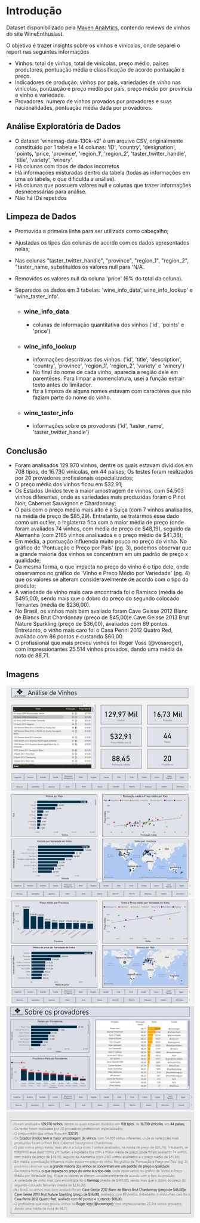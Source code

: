 # Introdução

Dataset disponibilizado pela [Maven Analytics](https://www.mavenanalytics.io/data-playground?search=wine), contendo reviews de vinhos do site WineEnthusiast.

O objetivo é trazer insights sobre os vinhos e vinícolas, onde separei o report nas seguintes informações

- Vinhos: total de vinhos, total de vinícolas, preço médio, países produtores, pontuação média e classificação de acordo pontuação x preço.
- Indicadores de produção: vinhos por país, variedades de vinho nas vinícolas, pontuação e preço médio por país, preço médio por província e vinho e variedade.
- Provadores: número de vinhos provados por provadores e suas nacionalidades, pontuação média dada por provadores.


## Análise Exploratória de Dados

- O dataset 'winemag-data-130k-v2' é um arquivo CSV, originalmente constituído por 1 tabela e 14 colunas: 'ID', 'country', 'designation', 'points, 'price, 'province', 'region_1', 'region_2', 'taster_twitter_handle', 'title', 'variety', 'winery'.
- Há colunas com tipos de dados incorretos
- Há informações misturadas dentro da tabela (todas as informações em uma só  tabela, o que dificulda a análise).
- Há colunas que possuem valores null e colunas que trazer informações desnecessárias para análise.
- Não há IDs repetidos

## Limpeza de Dados

- Promovida a primeira linha para ser utilizada como cabeçalho;
- Ajustadas os tipos das colunas de acordo com os dados apresentados nelas;
- Nas colunas "taster_twitter_handle", "province", "region_1", "region_2", "taster_name, substituídos os valores null para 'N/A'.
- Removidos os valores null da coluna 'price' (6% do total da coluna).
- Separados os dados em 3 tabelas: 'wine_info_data','wine_info_lookup' e 'wine_taster_info'.

  - ### wine_info_data
    - colunas de informação quantitativa dos vinhos ('id', 'points' e 'price')

  - ### wine_info_lookup
    - informações descritivas dos vinhos. ('id', 'title', 'description', 'country', 'province', 'region_1', 'region_2', 'variety' e 'winery')
    - No final do nome de cada vinho, aparecia a região dele em parentêses. Para limpar a nomenclatura, usei a função extrair texto antes do limitador.
    - fiz a limpeza de alguns nomes estavam com caractéres que não faziam parte do nome do vinho.

   - ### wine_taster_info
        - informações sobre os provadores ('id', 'taster_name', 'taster_twitter_handle')

## Conclusão

- Foram analisados 129.970 vinhos, dentre os quais estavam divididos em 708 tipos, de 16.730 vinícolas, em 44 países;
Os testes foram realizados por 20 provadores profissionais especializados;
- O preço médio dos vinhos ficou em $32.91;
- Os Estados Unidos teve a maior amostragem de vinhos, com 54.503 vinhos diferentes, onde as variedades mais produzidas foram o Pinot Noir, Cabernet Sauvignon e Chardonnay;
- O país com o preço médio mais alto é a Suíça (com 7 vinhos analisados, na média de preço de $85,29). Entretanto, se tratarmos esse dado como um outlier, a Inglaterra fica com a maior média de preço (onde foram avaliados 74 vinhos, com média de preço de $48,19), seguido da Alemanha (com 2165 vinhos analisados e o preço médio de $41,38);
- Em média, a pontuação influencia muito pouco no preço do vinho. No gráfico de 'Pontuação e Preço por País' (pg. 3), podemos observar que a grande maioria dos vinhos se concentram em um padrão de preço x qualidade;
- Da mesma forma, o que impacta no preço do vinho é o tipo dele, onde observamos no gráfico de 'Vinho e Preço Médio por Variedade' (pg. 4) que os valores se alteram consideravelmente de acordo com o tipo do produto;
- A variedade de vinho mais cara encontrada foi o Ramisco (média de $495,00), sendo mais que o dobro do preço do segundo colocado Terrantes (média de $236,00).
- No Brasil, os vinhos mais bem avaliado foram Cave Geisse 2012 Blanc de Blancs Brut Chardonnay (preço de $45,00)e Cave Geisse 2013 Brut Nature Sparkling (preço de $36,00), avaliados com 89 pontos. Entretanto, o vinho mais caro foi o Casa Perini 2012 Quatro Red, avaliado com 86 pontos e custando $60,00.
- O profissional que mais provou vinhos foi Roger Voss (@vossroger), com impressionantes 25.514 vinhos provados, dando uma média de nota de 88,71.

## Imagens
![Geral](https://github.com/lucaskotowski/data-science-portfolio/blob/main/power-bi/wine-tasting/img/geral.png)
![Produção](https://github.com/lucaskotowski/data-science-portfolio/blob/main/power-bi/wine-tasting/img/producao1.png)
![Produção](https://github.com/lucaskotowski/data-science-portfolio/blob/main/power-bi/wine-tasting/img/producao2.png)
![Provadores](https://github.com/lucaskotowski/data-science-portfolio/blob/main/power-bi/wine-tasting/img/taster.png)
![Conclusão](https://github.com/lucaskotowski/data-science-portfolio/blob/main/power-bi/wine-tasting/img/conclusao.png)

